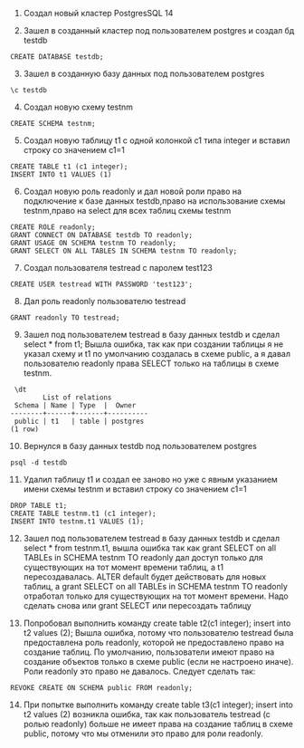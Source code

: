 
1. Cоздал новый кластер PostgresSQL 14

2. Зашел в созданный кластер под пользователем postgres и создал бд testdb
```
CREATE DATABASE testdb;
```
3. Зашел в созданную базу данных под пользователем postgres
```
\c testdb
```
4. Cоздал новую схему testnm
```
CREATE SCHEMA testnm;
```
5. Создал новую таблицу t1 с одной колонкой c1 типа integer и вставил строку со значением c1=1
```
CREATE TABLE t1 (c1 integer);
INSERT INTO t1 VALUES (1)
```
6. Cоздал новую роль readonly и дал новой роли право на подключение к базе данных testdb,право на использование схемы testnm,право на select для всех таблиц схемы testnm
```
CREATE ROLE readonly;
GRANT CONNECT ON DATABASE testdb TO readonly;
GRANT USAGE ON SCHEMA testnm TO readonly;
GRANT SELECT ON ALL TABLES IN SCHEMA testnm TO readonly;
```
7. Cоздал пользователя testread с паролем test123
```
CREATE USER testread WITH PASSWORD 'test123';
```
8. Дал роль readonly пользователю testread
```
GRANT readonly TO testread;
```
9. Зашел под пользователем testread в базу данных testdb и сделал select * from t1; Вышла ошибка, так как при создании таблицы я не указал схему и t1 по умолчанию создалась в схеме public, а я давал пользователю readonly  права SELECT только на таблицы в схеме testnm.
```
 \dt
        List of relations
 Schema | Name | Type  |  Owner
--------+------+-------+----------
 public | t1   | table | postgres
(1 row)
```
10.  Вернулся в базу данных testdb под пользователем postgres
```
psql -d testdb
```
11. Удалил таблицу t1 и создал ее заново но уже с явным указанием имени схемы testnm и вставил строку со значением c1=1
```
DROP TABLE t1;
CREATE TABLE testnm.t1 (c1 integer);
INSERT INTO testnm.t1 VALUES (1);
```
12. Зашел под пользователем testread в базу данных testdb и сделал select * from testnm.t1, вышла ошибка так как grant SELECT on all TABLEs in SCHEMA testnm TO readonly дал доступ только для существующих на тот момент времени таблиц, а t1 пересоздавалась. ALTER default будет действовать для новых таблиц, а grant SELECT on all TABLEs in SCHEMA testnm TO readonly отработал только для существующих на тот момент времени. Надо сделать снова или grant SELECT или пересоздать таблицу

13.  Попробовал выполнить команду create table t2(c1 integer); insert into t2 values (2); Вышла ошибка, потому что пользователю testread была предоставлена роль readonly, которой не предоставлено право на создание таблиц. По умолчанию, пользователи имеют право на создание объектов только в схеме public (если не настроено иначе). Роли readonly это право не давалось.
Следует сделать так:
```
REVOKE CREATE ON SCHEMA public FROM readonly;
```
14. При попытке выполнить команду create table t3(c1 integer); insert into t2 values (2) возникла ошибка, так как пользователь testread (с ролью readonly) больше не имеет права на создание таблиц в схеме public, потому что мы отменили это право для роли readonly.
